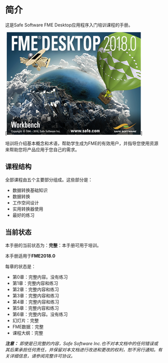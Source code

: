 # 简介

这是Safe Software FME Desktop应用程序入门培训课程的手册。

[![](.gitbook/assets/img0.0.fmeaboutscreen.png)]

培训将介绍基本概念和术语，帮助学生成为FME的有效用户，并指导您使用资源来帮助您将产品应用于您自己的需求。

## 课程结构

全部课程由五个主要部分组成。这些部分是：

* 数据转换基础知识
* 数据转换
* 工作空间设计
* 实用转换器使用
* 最好的练习

## 当前状态

本手册的当前状态为：**完整**：本手册可用于培训。

本手册适用于**FME2018.0**

每章的状态是：

* 第0章：完整内容。没有练习
* 第1章：完整内容和练习
* 第2章：完整内容和练习
* 第3章：完整内容和练习
* 第4章：完整内容和练习
* 第5章：完整内容和练习
* 第6章：完整内容。没有练习
* 幻灯片：完整
* FME数据：完整
* 课程大纲：完整

_**注意：**_ _即使是已完整的内容，Safe Software Inc.也不对本文档中的任何错误或其后果承担任何责任，并保留对本文档进行改进和更改的权利，恕不另行通知。有关详细信息，请参阅完整许可协议。_

